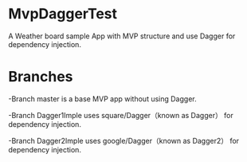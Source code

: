 # MvpDaggerTest
A Weather board sample App with MVP structure and use Dagger for dependency injection.

# Branches
-Branch master is a base MVP app without using Dagger.

-Branch Dagger1Imple uses square/Dagger（known as Dagger） for dependency injection.

-Branch Dagger2Imple uses google/Dagger（known as Dagger2） for dependency injection.
